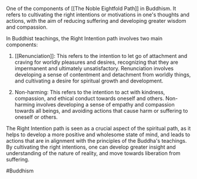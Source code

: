 One of the components of [[The Noble Eightfold Path]] in Buddhism. It refers to cultivating the right intentions or motivations in one's thoughts and actions, with the aim of reducing suffering and developing greater wisdom and compassion.

In Buddhist teachings, the Right Intention path involves two main components:

1. [[Renunciation]]: This refers to the intention to let go of attachment and craving for worldly pleasures and desires, recognizing that they are impermanent and ultimately unsatisfactory. Renunciation involves developing a sense of contentment and detachment from worldly things, and cultivating a desire for spiritual growth and development.

2. Non-harming: This refers to the intention to act with kindness, compassion, and ethical conduct towards oneself and others. Non-harming involves developing a sense of empathy and compassion towards all beings, and avoiding actions that cause harm or suffering to oneself or others.

The Right Intention path is seen as a crucial aspect of the spiritual path, as it helps to develop a more positive and wholesome state of mind, and leads to actions that are in alignment with the principles of the Buddha's teachings. By cultivating the right intentions, one can develop greater insight and understanding of the nature of reality, and move towards liberation from suffering.

#Buddhism 